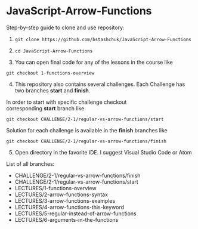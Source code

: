 # JavaScript-Arrow-Functions

Step-by-step guide to clone and use repository:

1. `git clone https://github.com/bstashchuk/JavaScript-Arrow-Functions`

2. `cd JavaScript-Arrow-Functions`

3. You can open final code for any of the lessons in the course like

`git checkout 1-functions-overview`

4. This repository also contains several challenges. Each Challenge has two branches **start** and **finish**.

In order to start with specific challenge checkout corresponding **start** branch like

`git checkout CHALLENGE/2-1/regular-vs-arrow-functions/start`

Solution for each challenge is available in the **finish** branches like

`git checkout CHALLENGE/2-1/regular-vs-arrow-functions/finish`

5. Open directory in the favorite IDE. I suggest Visual Studio Code or Atom


List of all branches:

-  CHALLENGE/2-1/regular-vs-arrow-functions/finish
-  CHALLENGE/2-1/regular-vs-arrow-functions/start
-  LECTURES/1-functions-overview
-  LECTURES/2-arrow-functions-syntax
-  LECTURES/3-arrow-functions-examples
-  LECTURES/4-arrow-functions-this-keyword
-  LECTURES/5-regular-instead-of-arrow-functions
-  LECTURES/6-arguments-in-the-functions